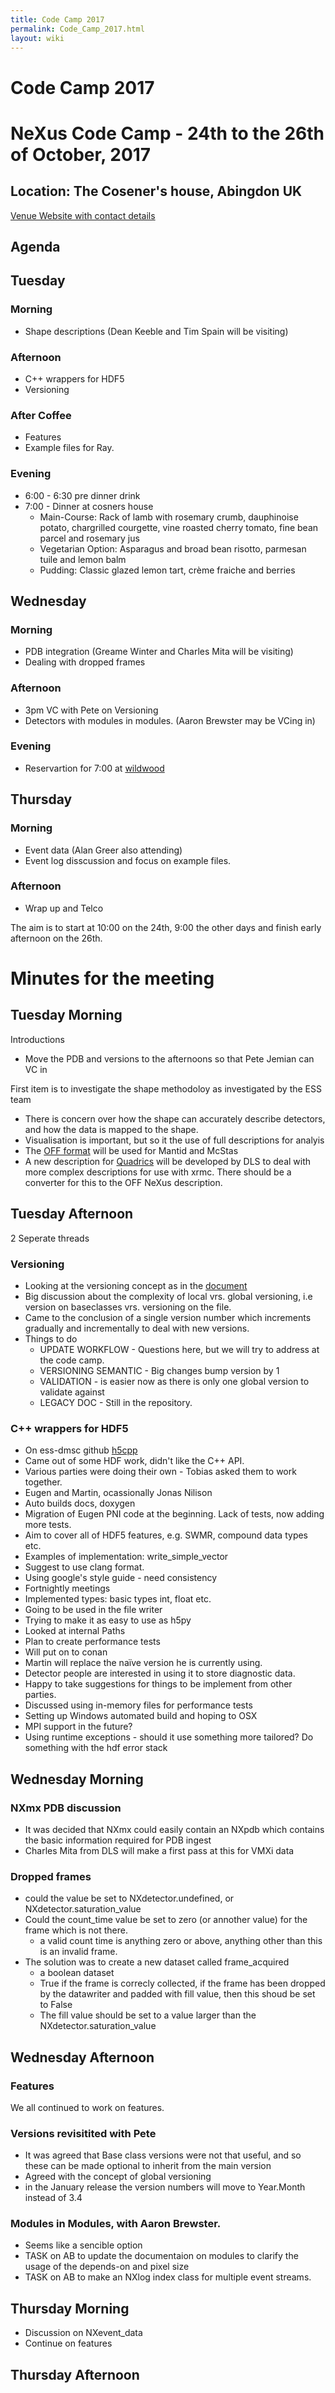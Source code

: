 ```yaml
---
title: Code Camp 2017
permalink: Code_Camp_2017.html
layout: wiki
---
```

Code Camp 2017
==============

NeXus Code Camp - 24th to the 26th of October, 2017
===================================================

Location: The Cosener's house, Abingdon UK
-----------------------------------------

[Venue Website with contact details](http://www.stfc.ac.uk/about-us/where-we-work/rutherford-appleton-laboratory/the-cosener-s-house/)

Agenda
------

## Tuesday

### Morning
  * Shape descriptions (Dean Keeble and Tim Spain will be visiting)

### Afternoon
  * C++ wrappers for HDF5 
  * Versioning

### After Coffee
  * Features
  * Example files for Ray.
  
### Evening
  * 6:00 - 6:30 pre dinner drink
  * 7:00 - Dinner at cosners house
    * Main-Course: Rack of lamb with rosemary crumb, dauphinoise potato, chargrilled courgette, vine roasted cherry tomato, fine bean parcel and rosemary jus
    * Vegetarian Option: Asparagus and broad bean risotto, parmesan tuile and lemon balm
    * Pudding: Classic glazed lemon tart, crème fraiche and berries

## Wednesday

### Morning 
  * PDB integration (Greame Winter and Charles Mita will be visiting)
  * Dealing with dropped frames

### Afternoon
  * 3pm VC with Pete on Versioning
  * Detectors with modules in modules. (Aaron Brewster may be VCing in)

### Evening
  * Reservartion for 7:00 at [wildwood](https://wildwoodrestaurants.co.uk/restaurant/abingdon/)

## Thursday

### Morning
  * Event data (Alan Greer also attending)
  * Event log disscussion and focus on example files.

### Afternoon
  * Wrap up and Telco

The aim is to start at 10:00 on the 24th, 9:00 the other days and finish early afternoon on the 26th.


Minutes for the meeting
=======================

## Tuesday Morning

Introductions
  * Move the PDB and versions to the afternoons so that Pete Jemian can VC in
  
First item is to investigate the shape methodoloy as investigated by the ESS team
  * There is concern over how the shape can accurately describe detectors, and how the data is mapped to the shape.
  * Visualisation is important, but so it the use of full descriptions for analyis
  * The [OFF format](https://en.wikipedia.org/wiki/OFF_(file_format)) will be used for Mantid and McStas
  * A new description for [Quadrics](https://github.com/golosio/xrmc/wiki/User-guide#the-quadric-array-file) will be developed by DLS to deal with more complex descriptions for use with xrmc.  There should be a converter for this to the OFF NeXus description. 
  
## Tuesday Afternoon

2 Seperate threads

### Versioning
  * Looking at the versioning concept as in the [document](http://www.nexusformat.org/NIAC2016Minutes.html)
  * Big discussion about the complexity of local vrs. global versioning, i.e version on baseclasses vrs. versioning on the file.
  * Came to the conclusion of a single version number which increments gradually and incrementally to deal with new versions.
  * Things to do
    * UPDATE WORKFLOW - Questions here, but we will try to address at the code camp.
    * VERSIONING SEMANTIC - Big changes bump version by 1
    * VALIDATION - is easier now as there is only one global version to validate against
    * LEGACY DOC - Still in the repository.

### C++ wrappers for HDF5
  * On ess-dmsc github [h5cpp](https://github.com/ess-dmsc/h5cpp)
  * Came out of some HDF work, didn't like the C++ API.
  * Various parties were doing their own - Tobias asked them to work together.
  * Eugen and Martin, ocassionally Jonas Nilison
  * Auto builds docs, doxygen
  * Migration of Eugen PNI code at the beginning. Lack of tests, now adding more tests.
  * Aim to cover all of HDF5 features, e.g. SWMR, compound data types etc.
  * Examples of implementation: write_simple_vector
  * Suggest to use clang format.
  * Using google's style guide - need consistency
  * Fortnightly meetings
  * Implemented types: basic types int, float etc.
  * Going to be used in the file writer
  * Trying to make it as easy to use as h5py
  * Looked at internal Paths
  * Plan to create performance tests
  * Will put on to conan
  * Martin will replace the naïve version he is currently using.
  * Detector people are interested in using it to store diagnostic data.
  * Happy to take suggestions for things to be implement from other parties.
  * Discussed using in-memory files for performance tests
  * Setting up Windows automated build and hoping to OSX
  * MPI support in the future?
  * Using runtime exceptions - should it use something more tailored? Do something with the hdf error stack

## Wednesday Morning

### NXmx PDB discussion
  * It was decided that NXmx could easily contain an NXpdb which contains the basic information required for PDB ingest
  * Charles Mita from DLS will make a first pass at this for VMXi data
  
### Dropped frames
  * could the value be set to NXdetector.undefined, or NXdetector.saturation_value
  * Could the count_time value be set to zero (or annother value) for the frame which is not there. 
    * a valid count time is anything zero or above, anything other than this is an invalid frame.
  * The solution was to create a new dataset called frame_acquired
    * a boolean dataset
    * True if the frame is correcly collected, if the frame has been dropped by the datawriter and padded with fill value, then this shoud be set to False
    * The fill value should be set to a value larger than the NXdetector.saturation_value

## Wednesday Afternoon

### Features
  We all continued to work on features.
 
### Versions revisitited with Pete
 * It was agreed that Base class versions were not that useful, and so these can be made optional to inherit from the main version
 * Agreed with the concept of global versioning
 * in the January release the version numbers will move to Year.Month instead of 3.4
 
### Modules in Modules, with Aaron Brewster.
 * Seems like a sencible option
 * TASK on AB to update the documentaion on modules to clarify the usage of the depends-on and pixel size   
 * TASK on AB to make an NXlog index class for multiple event streams.
 
## Thursday Morning
 * Discussion on NXevent_data 
 * Continue on features
 
## Thursday Afternoon
